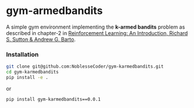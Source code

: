 # gym-armedbandits
A simple gym environment implementing the **k-armed bandits** problem as described in chapter-2 in  [Reinforcement Learning: An Introduction, Richard S. Sutton & Andrew G. Barto](https://mitpress.mit.edu/books/reinforcement-learning-second-edition).

### Installation

```bash
git clone git@github.com:NoblesseCoder/gym-karmedbandits.git
cd gym-karmedbandits
pip install -e .
```

or 

```bash
pip install gym-karmedbandits==0.0.1
```

